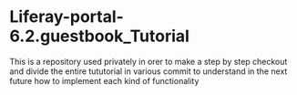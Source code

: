 # Liferay-portal-6.2.guestbook_Tutorial
This is a repository used privately in orer to make a step by step checkout and divide the entire tututorial in various commit to understand in the next future how to implement each kind of functionality
